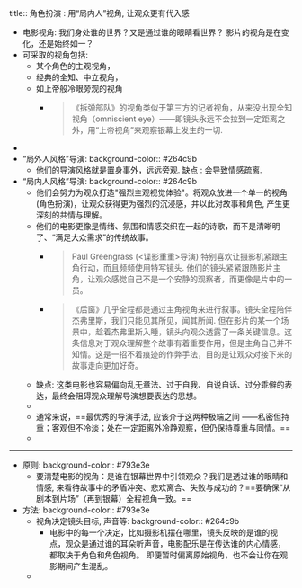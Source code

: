 title:: 角色扮演 : 用“局内人”视角, 让观众更有代入感

- 电影视角: 我们身处谁的世界？又是通过谁的眼睛看世界？
  影片的视角是在变化，还是始终如一？
- 可采取的视角包括:  
  + 某个角色的主观视角，
  + 经典的全知、中立视角，
  + 如上帝般冷眼旁观的视角
	- > 《拆弹部队》的视角类似于第三方的记者视角，从来没出现全知视角（omniscient eye）——即镜头永远不会拉到一定距离之外，用“上帝视角”来观察银幕上发生的一切.
-
- “局外人风格”导演: 
  background-color:: #264c9b
	- 他们的导演风格就是置身事外，远远旁观.
	  缺点 : 会导致情感疏离.
- “局内人风格”导演: 
  background-color:: #264c9b
	- 他们会努力为观众打造"强烈主观视觉体验"。将观众放进一个单一的视角(角色扮演)，让观众获得更为强烈的沉浸感，并以此对故事和角色, 产生更深刻的共情与理解。
	- 他们的电影更像是情绪、氛围和情感交织在一起的诗歌，而不是清晰明了、“满足大众需求”的传统故事。
		- > Paul Greengrass (<谍影重重>导演) 特别喜欢让摄影机紧跟主角行动，而且频频使用特写镜头. 他们的镜头紧紧跟随影片主角，让观众感觉自己不是一个安静的观察者，而更像是片中的一员。
		- > 《后窗》几乎全程都是通过主角视角来进行叙事。镜头全程陪伴杰弗里斯，我们只能见其所见，闻其所闻. 但在影片的某一个场景中，趁着杰弗里斯入睡，镜头向观众透露了一条关键信息。这条信息对于观众理解整个故事有着重要作用，但是主角自己并不知情。这是一招不着痕迹的作弊手法，目的是让观众对接下来的故事走向更加好奇。
	- 缺点: 这类电影也容易偏向乱无章法、过于自我、自说自话、过分乖僻的表达，最终会阻碍观众理解导演想要表达的思想。
	-
	- 通常来说，==最优秀的导演手法, 应该介于这两种极端之间 ——私密但持重；客观但不冷淡；处在一定距离外冷静观察，但仍保持尊重与同情。==
	-
- ---
- 原则: 
  background-color:: #793e3e
	- 要清楚电影的视角：是谁在银幕世界中引领观众？我们是透过谁的眼睛和情感, 来看待故事中的矛盾冲突、悲欢离合、失败与成功的？==要确保“从剧本到片场”（再到银幕）全程视角一致。==
- 方法: 
  background-color:: #793e3e
	- 视角决定镜头目标, 声音等:
	  background-color:: #264c9b
		- 电影中的每一个决定，比如摄影机摆在哪里，镜头反映的是谁的视点，观众是通过谁的耳朵听声音，电影配乐是在传达谁的内心情感，都取决于角色和角色视角。
		  即便暂时偏离原始视角，也不会让你在观影期间产生混乱。
	-